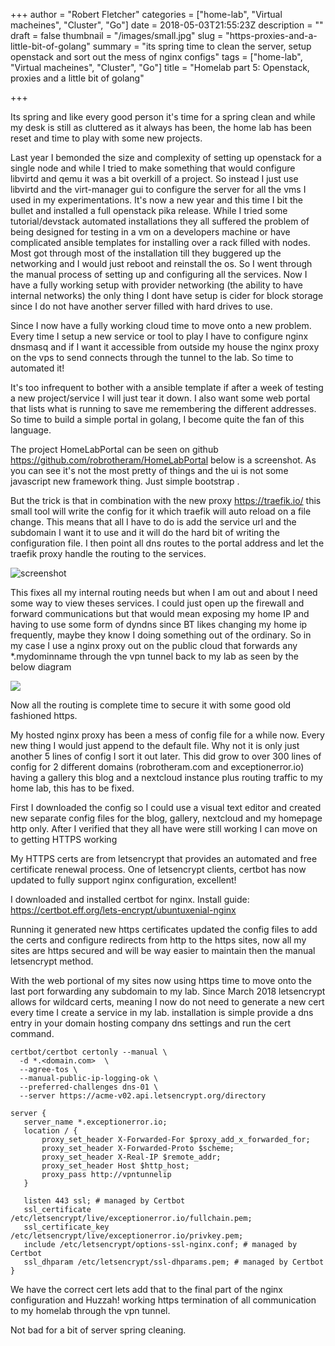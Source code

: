 +++
author = "Robert Fletcher"
categories = ["home-lab", "Virtual macheines", "Cluster", "Go"]
date = 2018-05-03T21:55:23Z
description = ""
draft = false
thumbnail = "/images/small.jpg"
slug = "https-proxies-and-a-little-bit-of-golang"
summary = "its spring time to clean the server, setup openstack and sort out the mess of nginx configs"
tags = ["home-lab", "Virtual macheines", "Cluster", "Go"]
title = "Homelab part 5: Openstack, proxies and a little bit of golang"

+++


Its spring and like every good person it's time for a spring clean and while my desk is still as cluttered as it always has been,  the home lab has been reset and time to play with some new projects.

Last year I bemonded the size and complexity of setting up openstack for a single node and while I tried to make something that would configure libvirtd and qemu it was a bit overkill of a project. So instead I just use libvirtd and the virt-manager gui to configure the server for all the vms I used in my experimentations. It's now a new year and this time I bit the bullet and installed a full openstack pika release. While I tried some tutorial/devstack automated installations they all suffered the problem of being designed for testing in a vm on a developers machine or have complicated ansible templates for installing over a rack filled with nodes. Most got through most of the installation till they buggered up the networking and I would just reboot and reinstall the os. So I went through the manual process of setting up and configuring all the services. Now I have a fully working setup with provider networking (the ability to have internal networks) the only thing I dont have setup is cider for block storage since I do not have another server filled with hard drives to use.

Since I now have a fully working cloud time to move onto a new problem. Every time I setup a new service or tool to play I have to configure nginx dnsmasq and if I want it accessible from outside my house the nginx proxy on the vps to send connects through the tunnel to the lab. So time to automated it!

It's too infrequent to bother with a ansible template if after a week of testing a new project/service I will just tear it down. I also want some web portal that lists what is running to save me remembering the different addresses. So time to build a simple portal in golang, I become quite the fan of this language.

The project HomeLabPortal can be seen on github https://github.com/robrotheram/HomeLabPortal below is a screenshot. As you can see it's not the most pretty of things and the ui is not some javascript new framework thing. Just simple bootstrap . 

But the trick is that in combination with the new proxy https://traefik.io/ this small tool will write the config for it which traefik will auto reload on a file change.
This means that all  I have to do is add the service url and the subdomain I want it to use and it will do the hard bit of writing the configuration file. I then point all dns routes to the portal address and let the traefik proxy handle the routing to the services.

![screenshot](https://screenshotscdn.firefoxusercontent.com/images/dc37f864-ed0e-4770-8c66-cdb309fee9de.png)

This fixes all my internal routing needs but when I am out and about I need some way to view theses services. I could just open up the firewall and forward communications but that would mean exposing my home IP and having to use some form of dyndns since BT likes changing my home ip frequently, maybe they know I doing something out of the ordinary. So in my case I use a nginx proxy out on the public cloud that forwards any *.mydominname through the vpn tunnel back to my lab as seen by the below diagram

![](/images/HomeLabDiagram-3.png)

Now all the routing is complete time to secure it with some good old fashioned https.

My hosted nginx proxy has been a mess of config file for a while now. Every new thing I would just append to the default file. Why not it is only just another 5 lines of config I sort it out later. This did grow to over 300 lines of config for 2 different domains (robrotheram.com and exceptionerror.io) having a gallery this blog and a nextcloud instance plus routing traffic to my home lab, this has to be fixed.

First I downloaded the config so I could use a visual text editor and created new separate config files for the blog, gallery, nextcloud and my homepage http only. After I verified that they all have were still working  I can move on to getting HTTPS working

My HTTPS certs are from letsencrypt that provides an automated and free certificate renewal process. One of letsencrypt  clients,  certbot has  now  updated to fully support nginx configuration, excellent! 

I downloaded and installed certbot for nginx. Install guide: https://certbot.eff.org/lets-encrypt/ubuntuxenial-nginx

Running it generated new https certificates updated the config files to add the certs and configure redirects from http to the https sites, now all my sites are https secured and will be way easier to maintain then the manual letsencrypt method.

With the web portional of my sites now using https time to move onto the last port forwarding any subdomain to my lab. Since March 2018 letsencrypt allows for wildcard certs, meaning I now do not need to generate a new cert every time I create a service in my lab. installation is simple provide a dns entry in your domain hosting company dns settings and run the cert command.
```
certbot/certbot certonly --manual \
  -d *.<domain.com>  \
  --agree-tos \
  --manual-public-ip-logging-ok \
  --preferred-challenges dns-01 \
  --server https://acme-v02.api.letsencrypt.org/directory
  ```
 
 ```
 server {
    server_name *.exceptionerror.io;
    location / {
        proxy_set_header X-Forwarded-For $proxy_add_x_forwarded_for;
        proxy_set_header X-Forwarded-Proto $scheme;
        proxy_set_header X-Real-IP $remote_addr;
        proxy_set_header Host $http_host;
        proxy_pass http://vpntunnelip
    }

    listen 443 ssl; # managed by Certbot
    ssl_certificate /etc/letsencrypt/live/exceptionerror.io/fullchain.pem;
    ssl_certificate_key /etc/letsencrypt/live/exceptionerror.io/privkey.pem;
    include /etc/letsencrypt/options-ssl-nginx.conf; # managed by Certbot
    ssl_dhparam /etc/letsencrypt/ssl-dhparams.pem; # managed by Certbot
}
 ```
We have the correct cert lets add that to the final part of the nginx configuration and Huzzah! working https termination of all communication to my homelab through the vpn tunnel.

Not bad for a bit of server spring cleaning.

